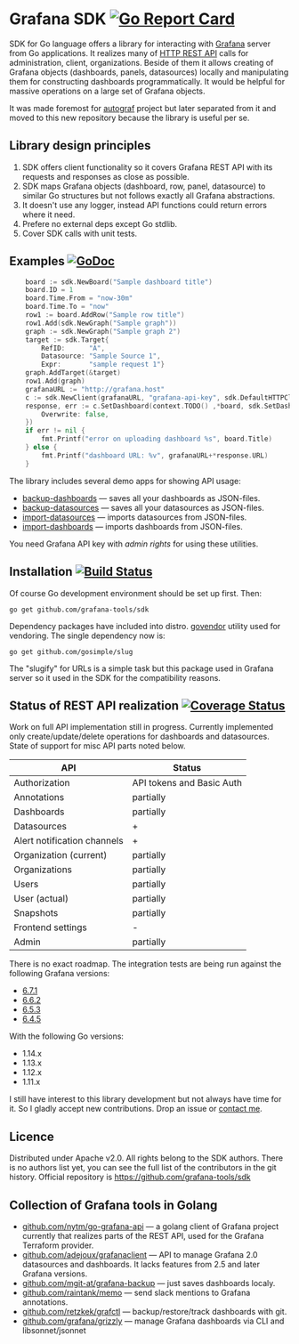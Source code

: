 <!--*- mode:markdown -*-->

# Grafana SDK [![Go Report Card](https://goreportcard.com/badge/github.com/grafana-tools/sdk)](https://goreportcard.com/report/github.com/grafana-tools/sdk)

SDK for Go language offers a library for interacting with
[Grafana](http://grafana.org) server from Go applications.  It
realizes many of
[HTTP REST API](https://grafana.com/docs/grafana/latest/http_api/) calls for
administration, client, organizations. Beside of them it allows
creating of Grafana objects (dashboards, panels, datasources) locally
and manipulating them for constructing dashboards programmatically.
It would be helpful for massive operations on a large set of
Grafana objects.

It was made foremost for
[autograf](https://github.com/grafana-tools/autograf) project but
later separated from it and moved to this new repository because the
library is useful per se.

## Library design principles

1. SDK offers client functionality so it covers Grafana REST API with
   its requests and responses as close as possible.
1. SDK maps Grafana objects (dashboard, row, panel, datasource) to
   similar Go structures but not follows exactly all Grafana
   abstractions.
1. It doesn't use any logger, instead API functions could return errors
   where it need.
1. Prefere no external deps except Go stdlib.
1. Cover SDK calls with unit tests.

## Examples [![GoDoc](https://godoc.org/github.com/grafana-tools/sdk?status.svg)](https://godoc.org/github.com/grafana-tools/sdk)

```go
	board := sdk.NewBoard("Sample dashboard title")
	board.ID = 1
	board.Time.From = "now-30m"
	board.Time.To = "now"
	row1 := board.AddRow("Sample row title")
	row1.Add(sdk.NewGraph("Sample graph"))
	graph := sdk.NewGraph("Sample graph 2")
	target := sdk.Target{
		RefID:      "A",
		Datasource: "Sample Source 1",
		Expr:       "sample request 1"}
	graph.AddTarget(&target)
	row1.Add(graph)
	grafanaURL := "http://grafana.host"
	c := sdk.NewClient(grafanaURL, "grafana-api-key", sdk.DefaultHTTPClient)
	response, err := c.SetDashboard(context.TODO() ,*board, sdk.SetDashboardParams{
		Overwrite: false,
	})
	if err != nil {
		fmt.Printf("error on uploading dashboard %s", board.Title)
	} else {
		fmt.Printf("dashboard URL: %v", grafanaURL+*response.URL)
	}
```

The library includes several demo apps for showing API usage:

* [backup-dashboards](cmd/backup-dashboards) — saves all your dashboards as JSON-files.
* [backup-datasources](cmd/backup-datasources) — saves all your datasources as JSON-files.
* [import-datasources](cmd/import-datasources) — imports datasources from JSON-files.
* [import-dashboards](cmd/import-dashboards) — imports dashboards from JSON-files.

You need Grafana API key with _admin rights_ for using these utilities.

## Installation [![Build Status](https://travis-ci.org/grafana-tools/sdk.svg?branch=master)](https://travis-ci.org/grafana-tools/sdk)

Of course Go development environment should be set up first. Then:

	go get github.com/grafana-tools/sdk

Dependency packages have included into
distro. [govendor](https://github.com/kardianos/govendor) utility used
for vendoring.  The single dependency now is:

	go get github.com/gosimple/slug

The "slugify" for URLs is a simple task but this package used in
Grafana server so it used in the SDK for the compatibility reasons.

## Status of REST API realization [![Coverage Status](https://coveralls.io/repos/github/grafana-tools/sdk/badge.svg?branch=master)](https://coveralls.io/github/grafana-tools/sdk?branch=master)

Work on full API implementation still in progress. Currently
implemented only create/update/delete operations for dashboards and
datasources. State of support for misc API parts noted below.

| API                         | Status                    |
|-----------------------------|---------------------------|
| Authorization               | API tokens and Basic Auth |
| Annotations                 | partially                 |
| Dashboards                  | partially                 |
| Datasources                 | +                         |
| Alert notification channels | +                         |
| Organization (current)      | partially                 |
| Organizations               | partially                 |
| Users                       | partially                 |
| User (actual)               | partially                 |
| Snapshots                   | partially                 |
| Frontend settings           | -                         |
| Admin                       | partially                 |

There is no exact roadmap.  The integration tests are being run against the
following Grafana versions:

* [6.7.1](./travis.yml)
* [6.6.2](/.travis.yml)
* [6.5.3](/.travis.yml)
* [6.4.5](/.travis.yml)

With the following Go versions:

* 1.14.x
* 1.13.x
* 1.12.x
* 1.11.x

I still have interest to this library development but not always have
time for it. So I gladly accept new contributions. Drop an issue or
[contact me](grafov@gmail.com).

## Licence

Distributed under Apache v2.0. All rights belong to the SDK
authors. There is no authors list yet, you can see the full list of
the contributors in the git history. Official repository is
https://github.com/grafana-tools/sdk

## Collection of Grafana tools in Golang

* [github.com/nytm/go-grafana-api](https://github.com/nytm/go-grafana-api) — a golang client of Grafana project currently that realizes parts of the REST API, used for the Grafana Terraform provider.
* [github.com/adejoux/grafanaclient](https://github.com/adejoux/grafanaclient) — API to manage Grafana 2.0 datasources and dashboards. It lacks features from 2.5 and later Grafana versions.
* [github.com/mgit-at/grafana-backup](https://github.com/mgit-at/grafana-backup) — just saves dashboards localy.
* [github.com/raintank/memo](https://github.com/raintank/memo) — send slack mentions to Grafana annotations.
* [github.com/retzkek/grafctl](https://github.com/retzkek/grafctl) — backup/restore/track dashboards with git.
* [github.com/grafana/grizzly](https://github.com/grafana/grizzly) — manage Grafana dashboards via CLI and libsonnet/jsonnet
